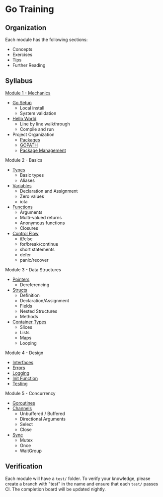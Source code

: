 # Go Training

## Organization

Each module has the following sections:
- Concepts
- Exercises
- Tips
- Further Reading

## Syllabus

[Module 1 - Mechanics](1-Mechanics/Readme.md)
- [Go Setup](1-Mechanics/1.1.md)
  - Local install
  - System validation
- [Hello World](1-Mechanics/1.2.md)
  - Line by line walkthrough
  - Compile and run
- Project Organization
  - [Packages](1-Mechanics/1.3.0.md)
  - [GOPATH](1-Mechanics/1.3.1.md)
  - [Package Management](1-Mechanics/1.3.2.md)

Module 2 - Basics
- [Types](2-Basics/2.1.md)
  - Basic types
  - Aliases
- [Variables](2-Basics/2.2.md)
  - Declaration and Assignment
  - Zero values
  - iota
- [Functions](2-Basics/2.3.md)
  - Arguments
  - Multi-valued returns
  - Anonymous functions
  - Closures
- [Control Flow](2-Basics/2.4.md)
  - if/else
  - for/break/continue
  - short statements
  - defer
  - panic/recover

Module 3 - Data Structures
- [Pointers](1-Mechanics/1.3.1.md)
  - Dereferencing
- [Structs](3-Data/3.2.md)
  - Definition
  - Declaration/Assignment
  - Fields
  - Nested Structures
  - Methods
- [Container Types](3-Data/3.3.md)
  - Slices
  - Lists
  - Maps
  - Looping

Module 4 - Design
- [Interfaces](4-Design/4.1.md)
- [Errors](4-Design/4.2.md)
- [Logging](4-Design/4.3.md)
- [Init Function](4-Design/4.4.md)
- [Testing](4-Design/4.5.md)

Module 5 - Concurrency
- [Goroutines](5-Concurrency/5.1.md)
- [Channels](5-Concurrency/5.2.md)
  - Unbuffered / Buffered
  - Directional Arguments
  - Select
  - Close
- [Sync](5-Concurrency/5.3.md)
  - Mutex
  - Once
  - WaitGroup

## Verification

Each module will have a `test/` folder. To verify your knowledge, please create a branch with "test" in the name and ensure that each `test/` passes CI. The completion board will be updated nightly.
